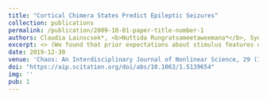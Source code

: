 ```yaml
---
title: "Cortical Chimera States Predict Epileptic Seizures"
collection: publications
permalink: /publication/2009-10-01-paper-title-number-1
authors: Claudia Lainscsek*, <b>Nuttida Rungratsameetaweemana*</b>, Sydney S. Cash, Terrence J. Sejnowski
excerpt: <> (We found that prior expectations about stimulus features or motor responses lead to comparable behavioral improvement as increasing the amount of)
date: 2019-12-30
venue: 'Chaos: An Interdisciplinary Journal of Nonlinear Science, 29 (12)'
doi: "https://aip.scitation.org/doi/abs/10.1063/1.5139654"
img: ''
pub: 1
---
```

